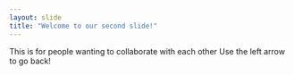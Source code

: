 ```yaml
---
layout: slide
title: "Welcome to our second slide!"
---
```

This is for people wanting to collaborate with each other
Use the left arrow to go back!
